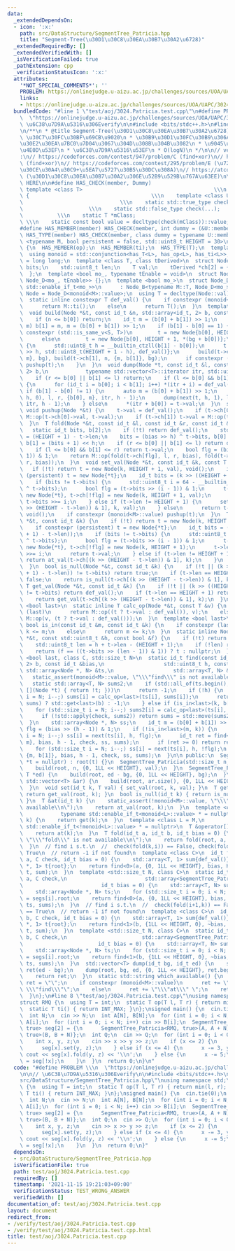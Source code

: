 ```yaml
---
data:
  _extendedDependsOn:
  - icon: ':x:'
    path: src/DataStructure/SegmentTree_Patricia.hpp
    title: "Segment-Tree(\u30D1\u30C8\u30EA\u30B7\u30A2\u6728)"
  _extendedRequiredBy: []
  _extendedVerifiedWith: []
  _isVerificationFailed: true
  _pathExtension: cpp
  _verificationStatusIcon: ':x:'
  attributes:
    '*NOT_SPECIAL_COMMENTS*': ''
    PROBLEM: https://onlinejudge.u-aizu.ac.jp/challenges/sources/UOA/UAPC/3024
    links:
    - https://onlinejudge.u-aizu.ac.jp/challenges/sources/UOA/UAPC/3024
  bundledCode: "#line 1 \"test/aoj/3024.Patricia.test.cpp\"\n#define PROBLEM \\\n\
    \  \"https://onlinejudge.u-aizu.ac.jp/challenges/sources/UOA/UAPC/3024\"\n\n//\
    \ \u6C38\u7D9A\u5316\u306Everify\n\n#include <bits/stdc++.h>\n#line 3 \"src/DataStructure/SegmentTree_Patricia.hpp\"\
    \n/**\n * @title Segment-Tree(\u30D1\u30C8\u30EA\u30B7\u30A2\u6728)\n * @category\
    \ \u30C7\u30FC\u30BF\u69CB\u9020\n * \u30B9\u30D1\u30FC\u30B9\u306A\u3089\u30E1\
    \u30E2\u30EA\u7BC0\u7D04\u3067\u304D\u308B\u304B\u3082\n * \u9045\u5EF6\u4F1D\u642C\
    \u4E0D\u53EF\n * \u6C38\u7D9A\u5316\u53EF\n * O(logN)\n */\n\n// verify\u7528\
    :\n// https://codeforces.com/contest/947/problem/C (find+xor)\n// https://codeforces.com/contest/966/problem/C\
    \ (find+xor)\n// https://codeforces.com/contest/295/problem/E (\u7279\u6B8A\u30E2\
    \u30CE\u30A4\u30C9+\u5EA7\u5727\u30B5\u30DC\u308A)\n// https://atcoder.jp/contests/kupc2018/tasks/kupc2018_m\
    \ (\u30D1\u30C8\u30EA\u30B7\u30A2\u306E\u52B9\u529B\u767A\u63EE)\n\n// BEGIN CUT\
    \ HERE\n\n#define HAS_CHECK(member, Dummy)                              \\\n \
    \ template <class T>                                          \\\n  struct has_##member\
    \ {                                       \\\n    template <class U, Dummy>  \
    \                               \\\n    static std::true_type check(U *);    \
    \                     \\\n    static std::false_type check(...);             \
    \           \\\n    static T *mClass;                                        \
    \ \\\n    static const bool value = decltype(check(mClass))::value; \\\n  };\n\
    #define HAS_MEMBER(member) HAS_CHECK(member, int dummy = (&U::member, 0))\n#define\
    \ HAS_TYPE(member) HAS_CHECK(member, class dummy = typename U::member)\n\ntemplate\
    \ <typename M, bool persistent = false, std::uint8_t HEIGHT = 30>\nclass SegmentTree_Patricia\
    \ {\n  HAS_MEMBER(op);\n  HAS_MEMBER(ti);\n  HAS_TYPE(T);\n  template <class L>\n\
    \  using monoid = std::conjunction<has_T<L>, has_op<L>, has_ti<L>>;\n  using id_t\
    \ = long long;\n  template <class T, class tDerived>\n  struct Node_B {\n    id_t\
    \ bits;\n    std::uint8_t len;\n    T val;\n    tDerived *ch[2] = {nullptr, nullptr};\n\
    \  };\n  template <bool mo_, typename tEnable = void>\n  struct Node_D : Node_B<M,\
    \ Node_D<mo_, tEnable>> {};\n  template <bool mo_>\n  struct Node_D<mo_, typename\
    \ std::enable_if_t<mo_>>\n      : Node_B<typename M::T, Node_D<mo_>> {};\n  using\
    \ Node = Node_D<monoid<M>::value>;\n  using T = decltype(Node::val);\n  Node *root;\n\
    \  static inline constexpr T def_val() {\n    if constexpr (monoid<M>::value)\n\
    \      return M::ti();\n    else\n      return T();\n  }\n  template <class S>\n\
    \  void build(Node *&t, const id_t &n, std::array<id_t, 2> b, const S &bg) {\n\
    \    if (n <= b[0]) return;\n    id_t m = (b[0] + b[1]) >> 1;\n    while (n <=\
    \ m) b[1] = m, m = (b[0] + b[1]) >> 1;\n    if (b[1] - b[0] == 1) {\n      if\
    \ constexpr (std::is_same_v<S, T>)\n        t = new Node{b[0], HEIGHT + 1, bg};\n\
    \      else\n        t = new Node{b[0], HEIGHT + 1, *(bg + b[0])};\n    } else\
    \ {\n      std::uint8_t h = __builtin_ctzll(b[1] - b[0]);\n      t = new Node{m\
    \ >> h, std::uint8_t(HEIGHT + 1 - h), def_val()};\n      build(t->ch[0], n, {b[0],\
    \ m}, bg), build(t->ch[1], n, {m, b[1]}, bg);\n      if constexpr (monoid<M>::value)\
    \ pushup(t);\n    }\n  }\n  void dump(Node *t, const id_t &l, const id_t &r, std::array<id_t,\
    \ 2> b,\n            typename std::vector<T>::iterator itr, std::uint8_t h) {\n\
    \    if (r <= b[0] || b[1] <= l) return;\n    if (l <= b[0] && b[1] <= r && !t)\
    \ {\n      for (id_t i = b[0]; i < b[1]; i++) *(itr + i) = def_val();\n    } else\
    \ if (b[1] - b[0] != 1) {\n      auto m = (b[0] + b[1]) >> 1;\n      dump(next(t,\
    \ h, 0), l, r, {b[0], m}, itr, h - 1);\n      dump(next(t, h, 1), l, r, {m, b[1]},\
    \ itr, h - 1);\n    } else\n      *(itr + b[0]) = t->val;\n  }\n  static inline\
    \ void pushup(Node *&t) {\n    t->val = def_val();\n    if (t->ch[0]) t->val =\
    \ M::op(t->ch[0]->val, t->val);\n    if (t->ch[1]) t->val = M::op(t->val, t->ch[1]->val);\n\
    \  }\n  T fold(Node *&t, const id_t &l, const id_t &r, const id_t &bias) {\n \
    \   static id_t bits, b[2];\n    if (!t) return def_val();\n    std::uint8_t h\
    \ = (HEIGHT + 1) - t->len;\n    bits = (bias >> h) ^ t->bits, b[0] = bits << h,\
    \ b[1] = (bits + 1) << h;\n    if (r <= b[0] || b[1] <= l) return def_val();\n\
    \    if (l <= b[0] && b[1] <= r) return t->val;\n    bool flg = (bias >> (h -\
    \ 1)) & 1;\n    return M::op(fold(t->ch[flg], l, r, bias), fold(t->ch[!flg], l,\
    \ r, bias));\n  }\n  void set_val(Node *&t, const id_t &k, const T &val) {\n \
    \   if (!t) return t = new Node(k, HEIGHT + 1, val), void();\n    if constexpr\
    \ (persistent) t = new Node{*t};\n    id_t bits = (k >> ((HEIGHT + 1) - t->len));\n\
    \    if (bits != t->bits) {\n      std::uint8_t i = 64 - __builtin_clzll(bits\
    \ ^ t->bits);\n      bool flg = (t->bits >> (i - 1)) & 1;\n      t->ch[flg] =\
    \ new Node{*t}, t->ch[!flg] = new Node(k, HEIGHT + 1, val);\n      t->len -= i,\
    \ t->bits >>= i;\n    } else if (t->len != HEIGHT + 1) {\n      set_val(t->ch[(k\
    \ >> (HEIGHT - t->len)) & 1], k, val);\n    } else\n      return t->val = val,\
    \ void();\n    if constexpr (monoid<M>::value) pushup(t);\n  }\n  T &at_val(Node\
    \ *&t, const id_t &k) {\n    if (!t) return t = new Node(k, HEIGHT + 1), t->val;\n\
    \    if constexpr (persistent) t = new Node{*t};\n    id_t bits = (k >> ((HEIGHT\
    \ + 1) - t->len));\n    if (bits != t->bits) {\n      std::uint8_t i = 64 - __builtin_clzll(bits\
    \ ^ t->bits);\n      bool flg = (t->bits >> (i - 1)) & 1;\n      t->ch[flg] =\
    \ new Node{*t}, t->ch[!flg] = new Node(k, HEIGHT + 1);\n      t->len -= i, t->bits\
    \ >>= i;\n      return t->val;\n    } else if (t->len != HEIGHT + 1) {\n     \
    \ return at_val(t->ch[(k >> (HEIGHT - t->len)) & 1], k);\n    }\n    return t->val;\n\
    \  }\n  bool is_null(Node *&t, const id_t &k) {\n    if (!t || (k >> ((HEIGHT\
    \ + 1) - t->len)) != t->bits) return true;\n    if (t->len == HEIGHT + 1) return\
    \ false;\n    return is_null(t->ch[(k >> (HEIGHT - t->len)) & 1], k);\n  }\n \
    \ T get_val(Node *&t, const id_t &k) {\n    if (!t || (k >> ((HEIGHT + 1) - t->len))\
    \ != t->bits) return def_val();\n    if (t->len == HEIGHT + 1) return t->val;\n\
    \    return get_val(t->ch[(k >> (HEIGHT - t->len)) & 1], k);\n  }\n  template\
    \ <bool last>\n  static inline T calc_op(Node *&t, const T &v) {\n    if constexpr\
    \ (last)\n      return M::op((t ? t->val : def_val()), v);\n    else\n      return\
    \ M::op(v, (t ? t->val : def_val()));\n  }\n  template <bool last>\n  static inline\
    \ bool is_in(const id_t &m, const id_t &k) {\n    if constexpr (last)\n      return\
    \ k <= m;\n    else\n      return m <= k;\n  }\n  static inline Node *next(Node\
    \ *&t, const std::uint8_t &h, const bool &f) {\n    if (!t) return nullptr;\n\
    \    std::uint8_t len = h + t->len - (HEIGHT + 1);\n    if (!len) return t->ch[f];\n\
    \    return (f == ((t->bits >> (len - 1)) & 1)) ? t : nullptr;\n  }\n  template\
    \ <bool last, class C, std::size_t N>\n  static id_t find(const id_t &k, std::array<id_t,\
    \ 2> b, const id_t &bias,\n                   std::uint8_t h, const C &check,\
    \ std::array<Node *, N> &ts,\n                   std::array<T, N> &sums) {\n \
    \   static_assert(monoid<M>::value, \"\\\"find\\\" is not available\\n\");\n \
    \   static std::array<T, N> sums2;\n    if (std::all_of(ts.begin(), ts.end(),\
    \ [](Node *t) { return !t; }))\n      return -1;\n    if (!h) {\n      for (std::size_t\
    \ i = N; i--;) sums[i] = calc_op<last>(ts[i], sums[i]);\n      return std::apply(check,\
    \ sums) ? std::get<last>(b) : -1;\n    } else if (is_in<last>(k, b[0])) {\n  \
    \    for (std::size_t i = N; i--;) sums2[i] = calc_op<last>(ts[i], sums[i]);\n\
    \      if (!std::apply(check, sums2)) return sums = std::move(sums2), -1;\n  \
    \  }\n    std::array<Node *, N> ss;\n    id_t m = (b[0] + b[1]) >> 1;\n    bool\
    \ flg = (bias >> (h - 1)) & 1;\n    if (!is_in<last>(m, k)) {\n      for (std::size_t\
    \ i = N; i--;) ss[i] = next(ts[i], h, flg);\n      id_t ret = find<last>(k, {b[0],\
    \ m}, bias, h - 1, check, ss, sums);\n      if (ret >= 0) return ret;\n    }\n\
    \    for (std::size_t i = N; i--;) ss[i] = next(ts[i], h, !flg);\n    return find<last>(k,\
    \ {m, b[1]}, bias, h - 1, check, ss, sums);\n  }\n\n public:\n  SegmentTree_Patricia(Node\
    \ *t = nullptr) : root(t) {}\n  SegmentTree_Patricia(std::size_t n, T val) {\n\
    \    build(root, n, {0, 1LL << HEIGHT}, val);\n  }\n  SegmentTree_Patricia(T *bg,\
    \ T *ed) {\n    build(root, ed - bg, {0, 1LL << HEIGHT}, bg);\n  }\n  SegmentTree_Patricia(const\
    \ std::vector<T> &ar) {\n    build(root, ar.size(), {0, 1LL << HEIGHT}, ar.data());\n\
    \  }\n  void set(id_t k, T val) { set_val(root, k, val); }\n  T get(id_t k) {\
    \ return get_val(root, k); }\n  bool is_null(id_t k) { return is_null(root, k);\
    \ }\n  T &at(id_t k) {\n    static_assert(!monoid<M>::value, \"\\\"at\\\" is not\
    \ available\\n\");\n    return at_val(root, k);\n  }\n  template <class L = M,\n\
    \            typename std::enable_if_t<monoid<L>::value> * = nullptr>\n  T operator[](id_t\
    \ k) {\n    return get(k);\n  }\n  template <class L = M,\n            typename\
    \ std::enable_if_t<!monoid<L>::value> * = nullptr>\n  T &operator[](id_t k) {\n\
    \    return at(k);\n  }\n  T fold(id_t a, id_t b, id_t bias = 0) {\n    static_assert(monoid<M>::value,\
    \ \"\\\"fold\\\" is not available\\n\");\n    return fold(root, a, b, bias);\n\
    \  }\n  // find i s.t.\n  //  check(fold(k,i)) == False, check(fold(k,i+1)) ==\
    \ True\n  // return -1 if not found\n  template <class C>\n  id_t find_first(id_t\
    \ a, C check, id_t bias = 0) {\n    std::array<T, 1> sum{def_val()};\n    std::array<Node\
    \ *, 1> t{root};\n    return find<0>(a, {0, 1LL << HEIGHT}, bias, HEIGHT, check,\
    \ t, sum);\n  }\n  template <std::size_t N, class C>\n  static id_t find_first(id_t\
    \ a, C check,\n                         std::array<SegmentTree_Patricia, N> segs,\n\
    \                         id_t bias = 0) {\n    std::array<T, N> sums;\n    sums.fill(def_val());\n\
    \    std::array<Node *, N> ts;\n    for (std::size_t i = 0; i < N; i++) ts[i]\
    \ = segs[i].root;\n    return find<0>(a, {0, 1LL << HEIGHT}, bias, HEIGHT, check,\
    \ ts, sums);\n  }\n  // find i s.t.\n  //  check(fold(i+1,k)) == False, check(fold(i,k))\
    \ == True\n  // return -1 if not found\n  template <class C>\n  id_t find_last(id_t\
    \ b, C check, id_t bias = 0) {\n    std::array<T, 1> sum{def_val()};\n    std::array<Node\
    \ *, 1> t{root};\n    return find<1>(b, {1LL << HEIGHT, 0}, ~bias, HEIGHT, check,\
    \ t, sum);\n  }\n  template <std::size_t N, class C>\n  static id_t find_last(id_t\
    \ b, C check,\n                        std::array<SegmentTree_Patricia, N> segs,\n\
    \                        id_t bias = 0) {\n    std::array<T, N> sums;\n    sums.fill(def_val());\n\
    \    std::array<Node *, N> ts;\n    for (std::size_t i = 0; i < N; i++) ts[i]\
    \ = segs[i].root;\n    return find<1>(b, {1LL << HEIGHT, 0}, ~bias, HEIGHT, check,\
    \ ts, sums);\n  }\n  std::vector<T> dump(id_t bg, id_t ed) {\n    std::vector<T>\
    \ ret(ed - bg);\n    dump(root, bg, ed, {0, 1LL << HEIGHT}, ret.begin(), HEIGHT);\n\
    \    return ret;\n  }\n  static std::string which_available() {\n    std::string\
    \ ret = \"\";\n    if constexpr (monoid<M>::value)\n      ret += \"\\\"fold\\\"\
    \ \\\"find\\\"\";\n    else\n      ret += \"\\\"at\\\" \";\n    return ret;\n\
    \  }\n};\n#line 8 \"test/aoj/3024.Patricia.test.cpp\"\nusing namespace std;\n\n\
    struct RMQ {\n  using T = int;\n  static T op(T l, T r) { return min(l, r); }\n\
    \  static T ti() { return INT_MAX; }\n};\nsigned main() {\n  cin.tie(0);\n  ios::sync_with_stdio(0);\n\
    \  int N;\n  cin >> N;\n  int A[N], B[N];\n  for (int i = 0; i < N; i++) cin >>\
    \ A[i];\n  for (int i = 0; i < N; i++) cin >> B[i];\n  SegmentTree_Patricia<RMQ,\
    \ true> seg[2] = {\n      SegmentTree_Patricia<RMQ, true>(A, A + N),\n      SegmentTree_Patricia<RMQ,\
    \ true>(B, B + N)};\n  int Q;\n  cin >> Q;\n  for (int i = 0; i < Q; i++) {\n\
    \    int x, y, z;\n    cin >> x >> y >> z;\n    if (x <= 2) {\n      x--, y--;\n\
    \      seg[x].set(y, z);\n    } else if (x <= 4) {\n      x -= 3, y--;\n     \
    \ cout << seg[x].fold(y, z) << '\\n';\n    } else {\n      x -= 5;\n      seg[x]\
    \ = seg[!x];\n    }\n  }\n  return 0;\n}\n"
  code: "#define PROBLEM \\\n  \"https://onlinejudge.u-aizu.ac.jp/challenges/sources/UOA/UAPC/3024\"\
    \n\n// \u6C38\u7D9A\u5316\u306Everify\n\n#include <bits/stdc++.h>\n#include \"\
    src/DataStructure/SegmentTree_Patricia.hpp\"\nusing namespace std;\n\nstruct RMQ\
    \ {\n  using T = int;\n  static T op(T l, T r) { return min(l, r); }\n  static\
    \ T ti() { return INT_MAX; }\n};\nsigned main() {\n  cin.tie(0);\n  ios::sync_with_stdio(0);\n\
    \  int N;\n  cin >> N;\n  int A[N], B[N];\n  for (int i = 0; i < N; i++) cin >>\
    \ A[i];\n  for (int i = 0; i < N; i++) cin >> B[i];\n  SegmentTree_Patricia<RMQ,\
    \ true> seg[2] = {\n      SegmentTree_Patricia<RMQ, true>(A, A + N),\n      SegmentTree_Patricia<RMQ,\
    \ true>(B, B + N)};\n  int Q;\n  cin >> Q;\n  for (int i = 0; i < Q; i++) {\n\
    \    int x, y, z;\n    cin >> x >> y >> z;\n    if (x <= 2) {\n      x--, y--;\n\
    \      seg[x].set(y, z);\n    } else if (x <= 4) {\n      x -= 3, y--;\n     \
    \ cout << seg[x].fold(y, z) << '\\n';\n    } else {\n      x -= 5;\n      seg[x]\
    \ = seg[!x];\n    }\n  }\n  return 0;\n}"
  dependsOn:
  - src/DataStructure/SegmentTree_Patricia.hpp
  isVerificationFile: true
  path: test/aoj/3024.Patricia.test.cpp
  requiredBy: []
  timestamp: '2021-11-15 19:21:03+09:00'
  verificationStatus: TEST_WRONG_ANSWER
  verifiedWith: []
documentation_of: test/aoj/3024.Patricia.test.cpp
layout: document
redirect_from:
- /verify/test/aoj/3024.Patricia.test.cpp
- /verify/test/aoj/3024.Patricia.test.cpp.html
title: test/aoj/3024.Patricia.test.cpp
---
```

